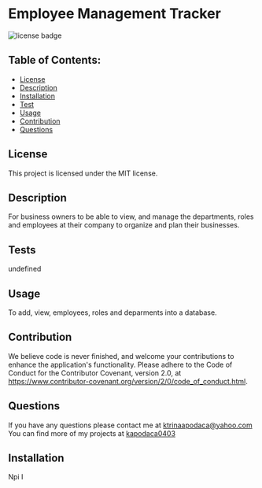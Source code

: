# Employee Management Tracker

  ![license badge](https://img.shields.io/badge/License-MIT-lightgrey.svg)
  
  
  ## Table of Contents:
  * [License](#license) 
  * [Description](#description)
  * [Installation](#installation)
  * [Test](#test)
  * [Usage](#usage)
  * [Contribution](#contribution)
  * [Questions](#questions)
  
## License 
This project is licensed under the MIT license. 
    
  
## Description 

For business owners to be able to view, and manage the departments, roles and employees at their company to organize and plan their businesses. 



## Tests
undefined

## Usage 
To add, view, employees, roles and deparments into a database. 

## Contribution
We believe code is never finished, and welcome your contributions to enhance the application's functionality. Please adhere to the Code of Conduct for the Contributor Covenant, version 2.0, at https://www.contributor-covenant.org/version/2/0/code_of_conduct.html.

## Questions
If you have any questions please contact me at ktrinaapodaca@yahoo.com You can find more of my projects at [kapodaca0403](https://github.com/kapodaca0403)

## Installation 
Npi I

